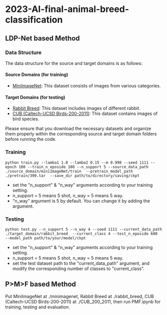 # 2023-AI-final-animal-breed-classification

## LDP-Net based Method

### Data Structure

The data structure for the source and target domains is as follows:

#### Source Domains (for training)
- [MiniImageNet](https://drive.google.com/file/d/1uxpnJ3Pmmwl-6779qiVJ5JpWwOGl48xt/view?usp=sharing): This dataset consists of images from various categories.

#### Target Domains (for testing)
- [Rabbit Breed](https://drive.google.com/file/d/1XBwGkHBAwnKVmjD4DxwBv4dgsufzMlx5/view?usp=sharing): This dataset includes images of different rabbit.
- [CUB (Caltech-UCSD Birds-200-2011)](https://data.caltech.edu/records/65de6-vp158/files/CUB_200_2011.tgz?download=1): This dataset contains images of bird species.

Please ensure that you download the necessary datasets and organize them properly within the corresponding source and target domain folders before running the code.

### Training

```
python train.py --lamba1 1.0 --lamba2 0.15 --m 0.998 --seed 1111 --epoch 100 --train_n_eposide 100 --n_support 5 --source_data_path ./source_domain/miniImageNet/train  --pretrain_model_path  ./pretrain/399.tar  --save_dir path/to/directory/saving/ckpt
```
- set the "n_support" & "n_way" arguments according to your training setting.
- n_support = 5 means 5 shot, n_way = 5 means 5 way.
- "n_way" argument is 5 by default. You can change it by adding the argument. 


### Testing

```
python test.py --n_support 5 --n_way 4 --seed 1111 --current_data_path ./target_domain/rabbit_breed  --current_class 4 --test_n_eposide 600  --model_path path/to/your/model/ckpt
```
- set the "n_support" & "n_way" arguments according to your training setting.
- n_support = 5 means 5 shot, n_way = 5 means 5 way.
- set the test dataset path to the "current_data_path" argument, and modify the corresponding number of classes to "current_class".

## P>M>F based Method

Put MiniImageNet at ./minimagenet, Rabbit Breed at ./rabbit_breed, CUB (Caltech-UCSD Birds-200-2011) at ./CUB_200_2011, then run PMF.ipynb for training, testing and evaluation.
